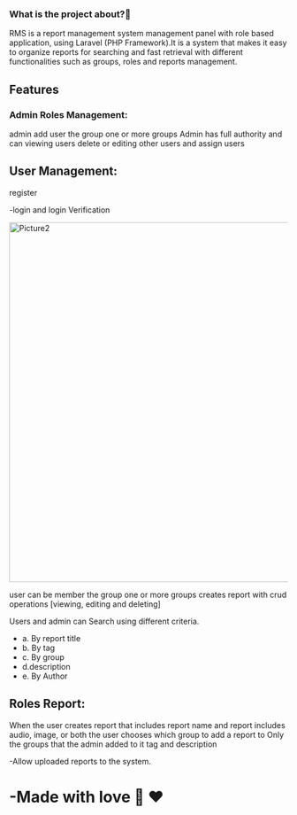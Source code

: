 

### What is the project about?🤔

RMS is a report management system
management panel with role based application, using Laravel (PHP Framework).It is a system that makes it easy to organize reports for searching and fast retrieval with different functionalities such as groups, roles and reports management.







## Features 

### Admin Roles Management:
admin add user the group one or more groups
Admin has full authority and can  viewing  users delete or editing other users and assign users




##  User Management:
register

-login and login Verification




<img width="650" alt="Picture2" src="https://user-images.githubusercontent.com/81470200/185773649-7a6be3f6-d359-49b5-9824-39336d944464.png">



user can be member the group one or more groups 
creates report with crud operations [viewing, editing and deleting]





 Users and admin can Search using different criteria.
 - a. By report title
 -  b. By tag
-  c. By group
 - d.description
 - e. By Author





## Roles Report:

When the user creates report that includes
  report name and report includes audio, image, or both
  the user chooses which group to add a report to
Only the groups that the admin added to it
tag and description






  -Allow uploaded reports to the system.























# -Made with love 🫶 ❤


















